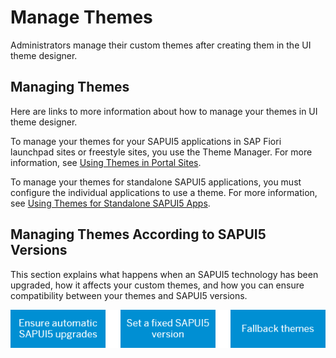 <!-- loiofe2bf38e1fe446968dcb9e7d8d84c9ca -->

# Manage Themes

Administrators manage their custom themes after creating them in the UI theme designer.



<a name="loiofe2bf38e1fe446968dcb9e7d8d84c9ca__section_x3c_hd5_22b"/>

## Managing Themes

Here are links to more information about how to manage your themes in UI theme designer.



To manage your themes for your SAPUI5 applications in SAP Fiori launchpad sites or freestyle sites, you use the Theme Manager. For more information, see [Using Themes in Portal Sites](using-themes-in-portal-sites-e6f8da3.md).

To manage your themes for standalone SAPUI5 applications, you must configure the individual applications to use a theme. For more information, see [Using Themes for Standalone SAPUI5 Apps](using-themes-for-standalone-sapui5-apps-42135d6.md).



<a name="loiofe2bf38e1fe446968dcb9e7d8d84c9ca__section_gz2_fd5_22b"/>

## Managing Themes According to SAPUI5 Versions



This section explains what happens when an SAPUI5 technology has been upgraded, how it affects your custom themes, and how you can ensure compatibility between your themes and SAPUI5 versions.



![](images/Image_Map_Manage_themes_and_UI5_versions_cloud_6c2c905.png)

